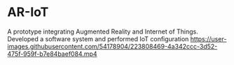 # AR-IoT
A prototype integrating Augmented Reality and Internet of Things.
Developed a software system and performed IoT configuration 
https://user-images.githubusercontent.com/54178904/223808469-4a342ccc-3d52-475f-959f-b7e84baef084.mp4

